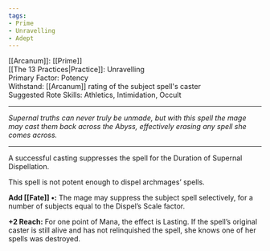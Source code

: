 ```yaml
---
tags:
- Prime
- Unravelling
- Adept
---
```


[[Arcanum]]: [[Prime]]\
[[The 13 Practices|Practice]]: Unravelling\
Primary Factor: Potency\
Withstand: [[Arcanum]] rating of the subject spell's caster\
Suggested Rote Skills: Athletics, Intimidation, Occult

---

_Supernal truths can never truly be unmade, but with this spell the mage may cast them back across the Abyss, effectively erasing any spell she comes across._

---

A successful casting suppresses the spell for the Duration of Supernal Dispellation.

This spell is not potent enough to dispel archmages’ spells.

**Add [[Fate]] •:** The mage may suppress the subject spell selectively, for a number of subjects equal to the Dispel’s Scale factor.

**+2 Reach:** For one point of Mana, the effect is Lasting. If the spell’s original caster is still alive and has not relinquished the spell, she knows one of her spells was destroyed.